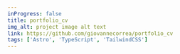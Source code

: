 ```yaml
---
inProgress: false
title: portfolio_cv
img_alt: project image alt text
link: https://github.com/giovannecorrea/portfolio_cv
tags: ['Astro', 'TypeScript', 'TailwindCSS']
---
```


